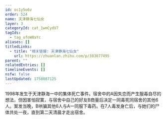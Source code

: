 ```yaml
---
id: oc1y5o6v
order: 524
name: 天津静海七仙女
layer: 3
categoryId: cat_1wmCydV7
tagIds:
  - tag_ufoW8aYc
aliases: []
titledLinks:
  - title: "相关链接: 天津静海七仙女"
    url: https://zhuanlan.zhihu.com/p/383077495
parent: ""
relatedEntries: []
timelineEvents: []
nsfw: false
lastUpdated: 1758087125
---
```


1998年发生于天津静海一中的集体死亡事件。宿舍中的A因失恋而产生服毒自尽的想法，但因害怕寂寞，与宿舍中自己的好友B商量后决定一同毒死同宿舍的其他6人。案发当晚，B哄骗其他6人与A一同服下毒药。在7人毒发身亡后，与她们的尸体共处一夜，直到第二天清晨才走出宿舍。